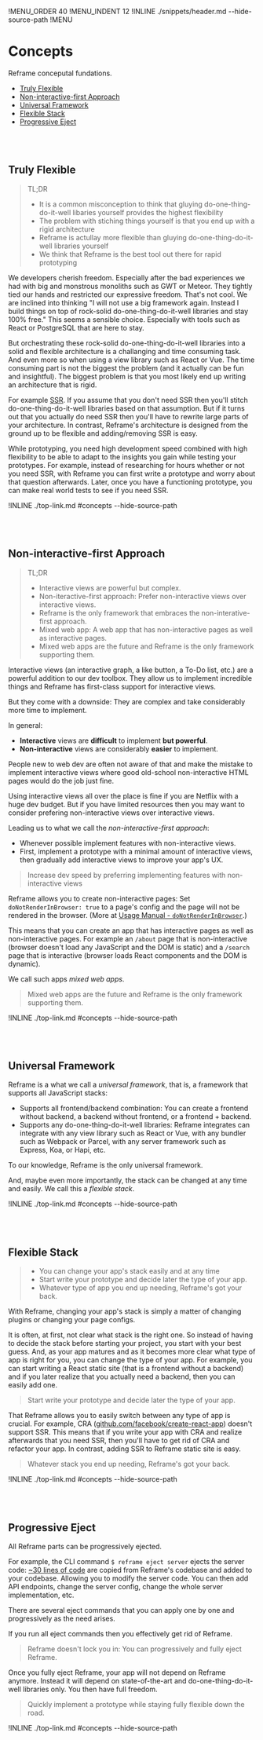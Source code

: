 !MENU_ORDER 40
!MENU_INDENT 12
!INLINE ./snippets/header.md --hide-source-path
!MENU
&nbsp;

# Concepts

Reframe conceputal fundations.

 - [Truly Flexible](#truly-flexible)
 - [Non-interactive-first Approach](#non-interactive-first-approach)
 - [Universal Framework](#universal-framework)
 - [Flexible Stack](#flexible-stack)
 - [Progressive Eject](#progressive-eject)

<br/>
<br/>


## Truly Flexible

> TL;DR
> - It is a common misconception to think that gluying do-one-thing-do-it-well libaries yourself provides the highest flexibility
> - The problem with stiching things yourself is that you end up with a rigid architecture
> - Reframe is actullay more flexible than gluying do-one-thing-do-it-well libraries yourself
> - We think that Reframe is the best tool out there for rapid prototyping

We developers cherish freedom.
Especially after the bad experiences we had with big and monstrous monoliths such as GWT or Meteor.
They tightly tied our hands and restricted our expressive freedom.
That's not cool.
We are inclined into thinking
"I will not use a big framework again.
Instead I build things on top of rock-solid do-one-thing-do-it-well libraries and stay 100% free."
This seems a sensible choice.
Especially with tools such as React or PostgreSQL that are here to stay.

But orchestrating these rock-solid do-one-thing-do-it-well libraries into a solid and flexible architecture
is a challanging and time consuming task.
And even more so when using a view library such as React or Vue.
The time consuming part is not the biggest the problem
(and it actually can be fun and insightful).
The biggest problem is that you most likely end up writing an architecture that is rigid.

For example
[SSR](https://github.com/brillout/awesome-universal-rendering#techniques).
If you assume that you don't need SSR then you'll stitch do-one-thing-do-it-well libraries based on that assumption.
But if it turns out that you actually do need SSR then you'll have to rewrite large parts of your architecture.
In contrast, Reframe's architecture is designed from the ground up to be flexible and adding/removing SSR is easy.

While prototyping,
you need high development speed combined with high flexibility to be able to adapt to the insights you gain
while testing your prototypes.
For example,
instead of researching for hours whether or not you need SSR,
with Reframe you can first write a prototype and worry about that question afterwards.
Later,
once you have a functioning prototype,
you can make real world tests to see if you need SSR.

!INLINE ./top-link.md #concepts --hide-source-path

<br/>
<br/>



## Non-interactive-first Approach

> TL;DR
> - Interactive views are powerful but complex.
> - Non-iteractive-first approach: Prefer non-interactive views over interactive views.
> - Reframe is the only framework that embraces the non-interative-first approach.
> - Mixed web app: A web app that has non-interactive pages as well as interactive pages.
> - Mixed web apps are the future and Reframe is the only framework supporting them.

Interactive views
(an interactive graph, a like button, a To-Do list, etc.)
are a powerful addition to our dev toolbox.
They allow us to implement incredible things and Reframe has first-class support for interactive views.

But they come with a downside:
They are complex and take considerably more time to implement.

In general:
- **Interactive** views are **difficult** to implement **but powerful**.
- **Non-interactive** views are considerably **easier** to implement.

People new to web dev are often not aware of that and make the mistake to implement interactive views
where good old-school non-interactive HTML pages would do the job just fine.

Using interactive views all over the place is fine if you are Netflix with a huge dev budget.
But if you have limited resources then you may want to consider prefering non-interactive views over interactive views.

Leading us to what we call the *non-interactive-first approach*:
 - Whenever possible implement features with non-interactive views.
 - First, implement a prototype with a minimal amount of interactive views, then gradually add interactive views to improve your app's UX.

> Increase dev speed by preferring implementing features with non-interactive views

Reframe allows you to create non-interactive pages:
Set `doNotRenderInBrowser: true` to a page's config and the page will not be rendered in the browser.
(More at [Usage Manual - `doNotRenderInBrowser`](/docs/usage-manual.md#donotrenderinbrowser).)

This means that you can create an app that has interactive pages as well as non-interactive pages.
For example an `/about` page that is non-interactive
(browser doesn't load any JavaScript and the DOM is static)
and a `/search` page that is interactive
(browser loads React components and the DOM is dynamic).

We call such apps *mixed web apps*.

> Mixed web apps are the future and Reframe is the only framework supporting them.

!INLINE ./top-link.md #concepts --hide-source-path

<br/>
<br/>




## Universal Framework

Reframe is a what we call a *universal framework*, that is, a framework that supports all JavaScript stacks:

 - Supports all frontend/backend combination:
   You can create a frontend without backend, a backend without frontend, or a frontend + backend.
 - Supports any do-one-thing-do-it-well libraries:
   Reframe integrates can integrate with any view library such as React or Vue,
   with any bundler such as Webpack or Parcel,
   with any server framework such as Express, Koa, or Hapi,
   etc.

To our knowledge, Reframe is the only universal framework.

And, maybe even more importantly, the stack can be changed at any time and easily.
We call this a *flexible stack*.

!INLINE ./top-link.md #concepts --hide-source-path

<br/>
<br/>



## Flexible Stack

> - You can change your app's stack easily and at any time
> - Start write your prototype and decide later the type of your app.
> - Whatever type of app you end up needing, Reframe's got your back.

With Reframe, changing your app's stack is simply a matter of changing plugins or changing your page configs.

It is often, at first, not clear what stack is the right one.
So instead of having to decide the stack before starting your project,
you start with your best guess.
And, as your app matures and as it becomes more clear what type of app is right for you,
you can change the type of your app.
For example,
you can start writing a React static site (that is a frontend without a backend) and
if you later realize that you actually need a backend,
then you can easily add one.

> Start write your prototype and decide later the type of your app.

That Reframe allows you to easily switch between any type of app is crucial.
For example, CRA
([github.com/facebook/create-react-app](https://github.com/facebook/create-react-app))
doesn't support SSR.
This means that
if you write your app with CRA and realize afterwards that you need SSR,
then you'll have to get rid of CRA and refactor your app.
In contrast, adding SSR to Reframe static site is easy.

> Whatever stack you end up needing, Reframe's got your back.

!INLINE ./top-link.md #concepts --hide-source-path

<br/>
<br/>




## Progressive Eject

All Reframe parts can be progressively ejected.

For example, the CLI command `$ reframe eject server` ejects the server code:
[~30 lines of code](/plugins/hapi/start.js)
are copied from Reframe's codebase and added to your codebase.
Allowing you to modify the server code.
You can then
add API endpoints,
change the server config,
change the whole server implementation,
etc.

There are several eject commands that
you can apply one by one and progressively as the need arises.

If you run all eject commands then you effectively get rid of Reframe.

> Reframe doesn't lock you in: You can progressively and fully eject Reframe.

Once you fully eject Reframe, your app will not depend on Reframe anymore.
Instead it will depend on state-of-the-art and do-one-thing-do-it-well libraries only.
You then have full freedom.

> Quickly implement a prototype while staying fully flexible down the road.

!INLINE ./top-link.md #concepts --hide-source-path

<br/>
<br/>


